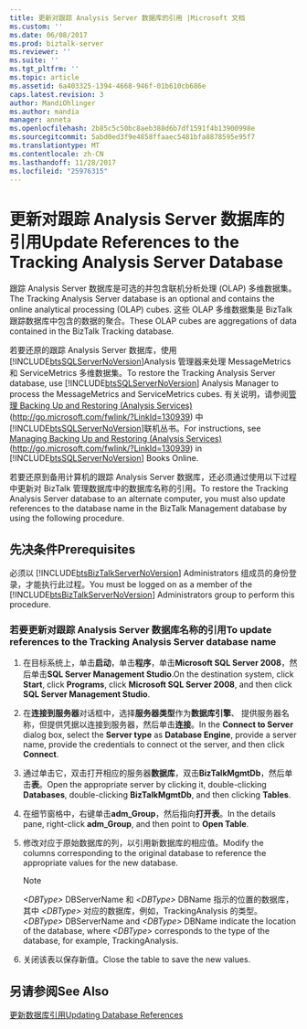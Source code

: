 ```yaml
---
title: 更新对跟踪 Analysis Server 数据库的引用 |Microsoft 文档
ms.custom: ''
ms.date: 06/08/2017
ms.prod: biztalk-server
ms.reviewer: ''
ms.suite: ''
ms.tgt_pltfrm: ''
ms.topic: article
ms.assetid: 6a403325-1394-4668-946f-01b610cb686e
caps.latest.revision: 3
author: MandiOhlinger
ms.author: mandia
manager: anneta
ms.openlocfilehash: 2b85c5c50bc8aeb388d6b7df1591f4b13900998e
ms.sourcegitcommit: 5abd0ed3f9e4858ffaaec5481bfa8878595e95f7
ms.translationtype: MT
ms.contentlocale: zh-CN
ms.lasthandoff: 11/28/2017
ms.locfileid: "25976315"
---
```

# <a name="update-references-to-the-tracking-analysis-server-database"></a><span data-ttu-id="04335-102">更新对跟踪 Analysis Server 数据库的引用</span><span class="sxs-lookup"><span data-stu-id="04335-102">Update References to the Tracking Analysis Server Database</span></span>
<span data-ttu-id="04335-103">跟踪 Analysis Server 数据库是可选的并包含联机分析处理 (OLAP) 多维数据集。</span><span class="sxs-lookup"><span data-stu-id="04335-103">The Tracking Analysis Server database is an optional and contains the online analytical processing (OLAP) cubes.</span></span> <span data-ttu-id="04335-104">这些 OLAP 多维数据集是 BizTalk 跟踪数据库中包含的数据的聚合。</span><span class="sxs-lookup"><span data-stu-id="04335-104">These OLAP cubes are aggregations of data contained in the BizTalk Tracking database.</span></span>  
  
 <span data-ttu-id="04335-105">若要还原的跟踪 Analysis Server 数据库，使用[!INCLUDE[btsSQLServerNoVersion](../includes/btssqlservernoversion-md.md)]Analysis 管理器来处理 MessageMetrics 和 ServiceMetrics 多维数据集。</span><span class="sxs-lookup"><span data-stu-id="04335-105">To restore the Tracking Analysis Server database, use [!INCLUDE[btsSQLServerNoVersion](../includes/btssqlservernoversion-md.md)] Analysis Manager to process the MessageMetrics and ServiceMetrics cubes.</span></span> <span data-ttu-id="04335-106">有关说明，请参阅[管理 Backing Up and Restoring (Analysis Services)](http://go.microsoft.com/fwlink/?LinkId=130939) (http://go.microsoft.com/fwlink/?LinkId=130939) 中[!INCLUDE[btsSQLServerNoVersion](../includes/btssqlservernoversion-md.md)]联机丛书。</span><span class="sxs-lookup"><span data-stu-id="04335-106">For instructions, see [Managing Backing Up and Restoring (Analysis Services)](http://go.microsoft.com/fwlink/?LinkId=130939) (http://go.microsoft.com/fwlink/?LinkId=130939) in [!INCLUDE[btsSQLServerNoVersion](../includes/btssqlservernoversion-md.md)] Books Online.</span></span>  
  
 <span data-ttu-id="04335-107">若要还原到备用计算机的跟踪 Analysis Server 数据库，还必须通过使用以下过程中更新对 BizTalk 管理数据库中的数据库名称的引用。</span><span class="sxs-lookup"><span data-stu-id="04335-107">To restore the Tracking Analysis Server database to an alternate computer, you must also update references to the database name in the BizTalk Management database by using the following procedure.</span></span>  
  
## <a name="prerequisites"></a><span data-ttu-id="04335-108">先决条件</span><span class="sxs-lookup"><span data-stu-id="04335-108">Prerequisites</span></span>  
 <span data-ttu-id="04335-109">必须以 [!INCLUDE[btsBizTalkServerNoVersion](../includes/btsbiztalkservernoversion-md.md)] Administrators 组成员的身份登录，才能执行此过程。</span><span class="sxs-lookup"><span data-stu-id="04335-109">You must be logged on as a member of the [!INCLUDE[btsBizTalkServerNoVersion](../includes/btsbiztalkservernoversion-md.md)] Administrators group to perform this procedure.</span></span>  
  
### <a name="to-update-references-to-the-tracking-analysis-server-database-name"></a><span data-ttu-id="04335-110">若要更新对跟踪 Analysis Server 数据库名称的引用</span><span class="sxs-lookup"><span data-stu-id="04335-110">To update references to the Tracking Analysis Server database name</span></span>  
  
1.  <span data-ttu-id="04335-111">在目标系统上，单击**启动**，单击**程序**，单击**Microsoft SQL Server 2008**，然后单击**SQL Server Management Studio**.</span><span class="sxs-lookup"><span data-stu-id="04335-111">On the destination system, click **Start**, click **Programs**, click **Microsoft SQL Server 2008**, and then click **SQL Server Management Studio**.</span></span>  
  
2.  <span data-ttu-id="04335-112">在**连接到服务器**对话框中，选择**服务器类型**作为**数据库引擎**、 提供服务器名称，但提供凭据以连接到服务器，然后单击**连接**。</span><span class="sxs-lookup"><span data-stu-id="04335-112">In the **Connect to Server** dialog box, select the **Server type** as **Database Engine**, provide a server name, provide the credentials to connect ot the server, and then click **Connect**.</span></span>  
  
3.  <span data-ttu-id="04335-113">通过单击它，双击打开相应的服务器**数据库**，双击**BizTalkMgmtDb**，然后单击**表**。</span><span class="sxs-lookup"><span data-stu-id="04335-113">Open the appropriate server by clicking it, double-clicking **Databases**, double-clicking **BizTalkMgmtDb**, and then clicking **Tables**.</span></span>  
  
4.  <span data-ttu-id="04335-114">在细节窗格中，右键单击**adm_Group**，然后指向**打开表**。</span><span class="sxs-lookup"><span data-stu-id="04335-114">In the details pane, right-click **adm_Group**, and then point to **Open Table**.</span></span>  
  
5.  <span data-ttu-id="04335-115">修改对应于原始数据库的列，以引用新数据库的相应值。</span><span class="sxs-lookup"><span data-stu-id="04335-115">Modify the columns corresponding to the original database to reference the appropriate values for the new database.</span></span>  
  
    > [!NOTE]  
    >  <span data-ttu-id="04335-116">*\<DBType\>*  DBServerName 和 *\<DBType\>*  DBName 指示的位置的数据库，其中 *\<DBType\>* 对应的数据库，例如，TrackingAnalysis 的类型。</span><span class="sxs-lookup"><span data-stu-id="04335-116">*\<DBType\>* DBServerName and *\<DBType\>* DBName indicate the location of the database, where *\<DBType\>* corresponds to the type of the database, for example, TrackingAnalysis.</span></span>  
  
6.  <span data-ttu-id="04335-117">关闭该表以保存新值。</span><span class="sxs-lookup"><span data-stu-id="04335-117">Close the table to save the new values.</span></span>  
  
## <a name="see-also"></a><span data-ttu-id="04335-118">另请参阅</span><span class="sxs-lookup"><span data-stu-id="04335-118">See Also</span></span>  
 [<span data-ttu-id="04335-119">更新数据库引用</span><span class="sxs-lookup"><span data-stu-id="04335-119">Updating Database References</span></span>](../technical-guides/updating-database-references.md)